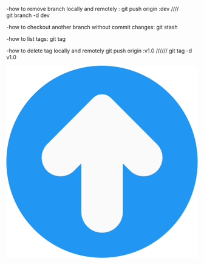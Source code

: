 -how to remove branch locally and remotely :
git push origin :dev    ////   
git branch -d dev

-how to checkout another branch without commit changes:
git stash 

-how to list tags:
git tag

-how to delete tag locally and remotely
git push origin :v1.0
//////
git tag -d v1.0


![picture](assignment/resources/up.png)

